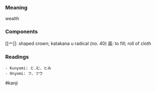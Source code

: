### Meaning

wealth

### Components

[[宀]]: shaped crown; katakana u radical (no. 40) 畐: to fill; roll of cloth

### Readings

```
- Kunyomi: と.む、とみ
- Onyomi: フ、フウ
```

#kanji